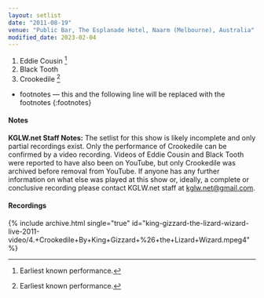 ```yaml
---
layout: setlist
date: "2011-08-19"
venue: "Public Bar, The Esplanade Hotel, Naarm (Melbourne), Australia"
modified_date: 2023-02-04
---
```



 1. Eddie Cousin [^1]
 2. Black Tooth
 3. Crookedile [^1]

[^1]: Earliest known performance.
* footnotes — this and the following line will be replaced with the footnotes
{:footnotes}

#### Notes

**KGLW.net Staff Notes:** The setlist for this show is likely incomplete and only partial recordings exist. Only the performance of Crookedile can be confirmed by a video recording. Videos of Eddie Cousin and Black Tooth were reported to have also been on YouTube, but only Crookedile was archived before removal from YouTube. If anyone has any further information on what else was played at this show or, ideally, a complete or conclusive recording please contact KGLW.net staff at kglw.net@gmail.com.

#### Recordings

{% include archive.html single="true" id="king-gizzard-the-lizard-wizard-live-2011-video/4.+Crookedile+By+King+Gizzard+%26+the+Lizard+Wizard.mpeg4" %}
